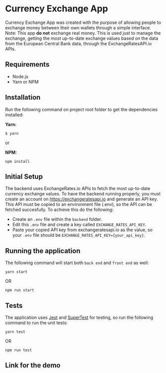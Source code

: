 # Currency Exchange App

Currency Exchange App was created with the purpose of allowing people to exchange money between their own wallets through a simple interface.
Note: This app **do not** exchange real money. This is used just to manage the exchange, getting the most up-to-date exchange values based on the data from the European Central Bank data, through the ExchangeRatesAPI.io APIs.


## Requirements
- Node.js
- Yarn or NPM

## Installation
Run the following command on project root folder to get the dependencies installed:

**Yarn:**

    $ yarn
or 

**NPM:**

    npm install

## Initial Setup


The backend uses ExchangeRates.io APIs to fetch the most up-to-date currency exchange values.
To have the backend running properly, you must create an account on https://exchangeratesapi.io and generate an API key.
This API must be copied to an environment file (.env), so the API can be fetched succesfully.
To achieve this do the following:
- Create an `.env` file within the `backend` folder.
- Edit this `.env` file and create a key called `EXCHANGE_RATES_API_KEY`.
- Paste your copied API key from exchangeratesapi.io as the value, so your `.env` file should be `EXCHANGE_RATES_API_KEY={your_api_key}`.

## Running the application

The following command will start both `back end` and `front end` as well:

    yarn start
OR

    npm run start


## Tests

The application uses [Jest](https://jestjs.io/docs/getting-started) and [SuperTest](https://github.com/visionmedia/supertest) for testing, so run the following command to run the unit tests:

    yarn test
OR

    npm run test


## Link for the demo

